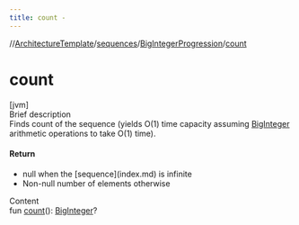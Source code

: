 ```yaml
---
title: count -
---
```

//[ArchitectureTemplate](../../index.md)/[sequences](../index.md)/[BigIntegerProgression](index.md)/[count](count.md)



# count  
[jvm]  
Brief description  
Finds count of the sequence (yields O(1) time capacity assuming [BigInteger](https://docs.oracle.com/javase/8/docs/api/java/math/BigInteger.html) arithmetic operations to take O(1) time).  
  


#### Return  
<ul><li>null when the [sequence](index.md) is infinite</li><li>Non-null number of elements otherwise</li></ul>  
  
  
Content  
fun [count](count.md)(): [BigInteger](https://docs.oracle.com/javase/8/docs/api/java/math/BigInteger.html)?  



